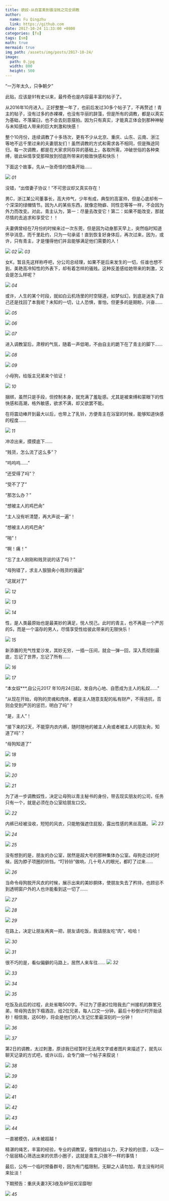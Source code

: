 ```yaml
---
title: 欲奴-从白富美到骚淫贱之完全调教
author:
  name: Fu Qingzhu
  link: https://github.com
date: 2017-10-24 11:33:00 +0800
categories: [fu]
tags: [sm]
math: true
mermaid: true
img_path: /assets/img/posts/2017-10-24/
image:
  path: 0.jpg
  width: 800
  height: 500
---
```


“一万年太久，只争朝夕”

此贴，应该是91有史以来，最传奇也是内容最丰富的帖子了。

从2016年10月进入，正好整整一年了，也前后发过30多个帖子了，不再赘述！青主的帖子，没有过多的赤裸裸，也没有华丽的辞藻，但是所有的调教，都是以真实为基础，不落窠臼，也不会去刻意摆拍。因为只有真实，才能真正体会到那种神秘与未知感给人带来的巨大刺激和快感！

整个10月份，连续调教了十多场次，更有不少从北京、重庆、山东、云南、浙江等地不远千里过来的夫妻朋友们！虽然调教的方式和需求各不相同，但是殊途同归，每一次调教，都是在大家求同存异的基础上，各取所需，冲破世俗的各种束缚，彼此纵情享受那释放到彻底所带来的极致快感和快乐！

下面这个故事，先从一张奇怪的借条开始……

![](1.jpg)
_01_

没错，“出借妻子协议！”不可思议却又真实存在！

男C，浙江某公司董事长，高大帅气，少年有成，典型的高富帅，但是心底却有一个深深的绿帽情节。因为人的某些东西，就像恋物癖、同性恋等等一样，不会因为外力而改变。对此，青主认为，第一：尽量去改变它！第二：如果不能改变，那就尽情的去追求和享受它！！

夫妻俩曾经在7月份的时候来过一次东莞，但是因为动身那天早上，突然临时知道怀孕消息，而千里赴约，只为一句承诺！直到恢复好身体后，再次过来，因为，或许，只有青主，才是懂得他们并且能够满足他们需要的人！

![](2.jpg)
_02_
![](3.jpg)
_03_

女K，暂且先这样称呼吧，分公司总经理，如果不是后来发生的一切，任谁也想不到，美艳高冷知性的外表下，却有着怎样的骚贱。这种反差感给她带来的刺激，又会是怎么样呢？

![](4.jpg)
_04_

或许，人生的某个时段，就如白云机场里的时空隧道，如梦似幻，到底是迷失了自己还是找回了本我呢？未知的一切，让人恐惧，害怕，但更多的是期盼，兴奋……

![](5.jpg)
_05_

![](6.jpg)
_06_

![](7.jpg)
_07_

进入调教室后，肃穆的气氛，随着一声低喝，不由自主的跪下在了青主的脚下……

![](8.jpg)
_08_

![](9.jpg)
_09_

小母狗，给版主兄弟来个验证！

![](10.jpg)
_10_

捆绑，虽然只是手段，但控制本身，就充满了羞耻感。尤其是被束缚和蒙眼下的性快感和高潮，格外敏感，欲求不满，却又欲罢不能。

在将震动棒开到最大以后，也带上了乳铃，方便青主在浴室的时候，能够知道快感的程度……

![](11.jpg)
_11_

冲凉出来，摸摸底下……

“贱货，怎么流了这么多”？

“呜呜呜……”

“还受得了吗”？

“受不了了”

“那怎么办？”

“想被主人的鸡巴肏”

“主人没有听清楚，再大声说一遍”！

“想被主人的鸡巴肏”

“啪”！

“啊！痛！”

“忘了主人刚刚和贱货说的话了吗？”

“母狗错了，求主人狠狠肏小贱货的骚逼”

“这就对了”

![](12.jpg)
_12_

![](13.jpg)
_13_

![](14.jpg)
_14_

性，是人类最原始也是最美妙的满足，悦人悦己。此时的青主，也不再是一个严厉的S，而是一个温存的男人，尽情享受性给彼此带来的无限快乐！

![](15.jpg)
_15_

新添置的充气性爱沙发，其妙无穷，一插一压间，就会一弹一回，深入贯彻到最底，忘记了世界，忘记了所有……

![](16.jpg)
_16_

![](17.jpg)
_17_

“本女奴***,自公元2017 年10月24日起，发自内心地、自愿成为主人的私奴……”

“从现在开始，母狗的灵魂和肉体，都是主人随意支配的私有财产，不得违抗，否则会受到严厉的惩罚，明白了吗”？

“是，主人”！

“接下来的2天，不能穿内衣内裤，随时随地的被主人肏或者被主人的朋友肏，知道了吗”？

“母狗知道了”

![](18.jpg)
_18_

![](19.jpg)
_19_

![](20.jpg)
_20_

![](21.jpg)
_21_

为了进一步调教奴性，决定让母狗以青主秘书的身份，带去现实朋友的公司，任务只有一个，就是必须在办公室给朋友口交。

![](22.jpg)
_22_

内裤已经被没收，短短的风衣，只能勉强遮住屁股，露出性感的黑丝高跟。
![](23.jpg)
_23_

![](24.jpg)
_24_

![](25.jpg)
_25_

没有想到的是，朋友的办公室，居然是超大号的那种集体办公室。母狗走过的时候，因为脖子项圈的铃铛，“叮铃铃”做响，几十号人的眼光，都盯了过来……

![](26.jpg)
_26_


当命令母狗脱开风衣的时候，展示出来的美妙胴体，使朋友失去了矜持，也顾忌不到透明窗户外的人也许能看到这一切了……

![](27.jpg)
_27_

![](28.jpg)
_28_

![](29.jpg)
_29_


在路上，决定让朋友再爽一把，朋友请吃饭，我请朋友吃“肉”，哈哈！

![](30.jpg)
_30_

![](31.jpg)
_31_



很不巧的是，看似偏僻的马路上，居然人来车往……
![](32.jpg)
_32_

![](33.jpg)
_33_

![](34.jpg)
_34_

![](35.jpg)
_35_

吃饭及此后的过程，此处省略500字。不过为了感谢2位陪我去广州接机的群里兄弟，带母狗去到下榻酒店，给2位兄弟，每人口交一分钟，最后十秒倒计时开始读秒！相信我，这60秒，将会是他们的人生记忆里最深刻的一分钟！

![](36.jpg)
_36_

![](37.jpg)
_37_

第2日的调教，太过刺激，原谅我已经暂时无法用文字或者图片来描述了，就先以聊天记录的方式吧，或许以后，会专门做一个帖子来叙说！

![](38.jpg)
_38_

![](39.jpg)
_39_

![](40.jpg)
_40_

![](41.jpg)
_41_

![](42.jpg)
_42_

![](43.jpg)
_43_

![](44.jpg)
_44_

一直被模仿，从未被超越！

精湛的绳艺，丰富的经验，专业的调教室，强悍的战斗力，天才般的创意，以及一个层层精心筛选出来的优质小圈子，这就是青主,只做不一样的事情！

最后，公布一个临时预备群号，因为有门槛限制，无聊之人请勿加，青主没有时间来扯淡！

下期预告：重庆夫妻3天3夜及8P狂欢淫靡啪!

![](45.jpg)
_45_